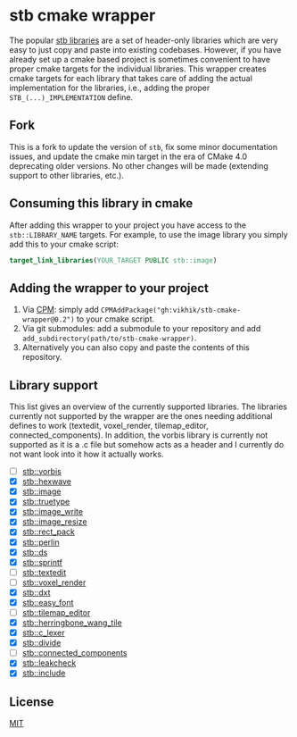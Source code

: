 # stb cmake wrapper

The popular [stb libraries](https://github.com/nothings/stb) are a set of header-only libraries which are very easy to just copy and paste into existing codebases.
However, if you have already set up a cmake based project is sometimes convenient to have proper cmake targets for the individual libraries.
This wrapper creates cmake targets for each library that takes care of adding the actual implementation for the libraries, i.e., adding the proper `STB_(...)_IMPLEMENTATION` define.

## Fork

This is a fork to update the version of `stb`, fix some minor documentation issues, and update the cmake min target in the era of CMake 4.0 deprecating older versions. No other changes will be made (extending support to other libraries, etc.).

## Consuming this library in cmake

After adding this wrapper to your project you have access to the `stb::LIBRARY_NAME` targets.
For example, to use the image library you simply add this to your cmake script:

```cmake
target_link_libraries(YOUR_TARGET PUBLIC stb::image)
```

## Adding the wrapper to your project

1. Via [CPM](https://github.com/cpm-cmake/CPM.cmake): simply add `CPMAddPackage("gh:vikhik/stb-cmake-wrapper@0.2")` to your cmake script.
2. Via git submodules: add a submodule to your repository and add `add_subdirectory(path/to/stb-cmake-wrapper)`.
3. Alternatively you can also copy and paste the contents of this repository.

## Library support

This list gives an overview of the currently supported libraries.
The libraries currently not supported by the wrapper are the ones needing additional defines to work (textedit, voxel_render, tilemap_editor, connected_components).
In addition, the vorbis library is currently not supported as it is a .c file but somehow acts as a header and I currently do not want look into it how it actually works.

- [ ] [stb::vorbis](https://github.com/nothings/stb/blob/master/stb_vorbis.c)
- [x] [stb::hexwave](https://github.com/nothings/stb/blob/master/stb_hexwave.h)
- [x] [stb::image](https://github.com/nothings/stb/blob/master/stb_image.h)
- [x] [stb::truetype](https://github.com/nothings/stb/blob/master/stb_truetype.h)
- [x] [stb::image_write](https://github.com/nothings/stb/blob/master/stb_image_write.h)
- [x] [stb::image_resize](https://github.com/nothings/stb/blob/master/stb_image_resize.h)
- [x] [stb::rect_pack](https://github.com/nothings/stb/blob/master/stb_rect_pack.h)
- [x] [stb::perlin](https://github.com/nothings/stb/blob/master/stb_perlin.h)
- [x] [stb::ds](https://github.com/nothings/stb/blob/master/stb_ds.h)
- [x] [stb::sprintf](https://github.com/nothings/stb/blob/master/stb_sprintf.h)
- [ ] [stb::textedit](https://github.com/nothings/stb/blob/master/stb_textedit.h)
- [ ] [stb::voxel_render](https://github.com/nothings/stb/blob/master/stb_voxel_render.h)
- [x] [stb::dxt](https://github.com/nothings/stb/blob/master/stb_dxt.h)
- [x] [stb::easy_font](https://github.com/nothings/stb/blob/master/stb_easy_font.h)
- [ ] [stb::tilemap_editor](https://github.com/nothings/stb/blob/master/stb_tilemap_editor.h)
- [x] [stb::herringbone_wang_tile](https://github.com/nothings/stb/blob/master/stb_herringbone_wang_tile.h)
- [x] [stb::c_lexer](https://github.com/nothings/stb/blob/master/stb_c_lexer.h)
- [x] [stb::divide](https://github.com/nothings/stb/blob/master/stb_divide.h)
- [ ] [stb::connected_components](https://github.com/nothings/stb/blob/master/stb_connected_components.h)
- [x] [stb::leakcheck](https://github.com/nothings/stb/blob/master/stb_leakcheck.h)
- [x] [stb::include](https://github.com/nothings/stb/blob/master/stb_include.h)

## License

[MIT](LICENSE)
